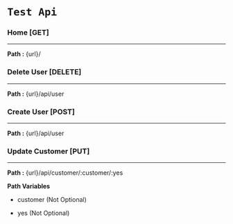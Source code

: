 #  `Test Api` 
 
###   Home [GET] 
------------------------
**Path :** {url}/ 


###  Delete User [DELETE] 
------------------------
**Path :** {url}/api/user 


###  Create User [POST] 
------------------------
**Path :** {url}/api/user 


###  Update Customer [PUT] 
------------------------
**Path :** {url}/api/customer/:customer/:yes 

**Path Variables** 

* customer (Not Optional) 

* yes (Not Optional) 


